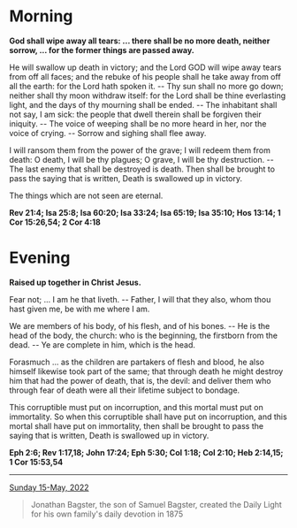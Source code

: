 # Morning

**God shall wipe away all tears: ... there shall be no more death, neither sorrow, ... for the former things are passed away.**
 
He will swallow up death in victory; and the Lord GOD will wipe away tears from off all faces; and the rebuke of his people shall he take away from off all the earth: for the Lord hath spoken it. -- Thy sun shall no more go down; neither shall thy moon withdraw itself: for the Lord shall be thine everlasting light, and the days of thy mourning shall be ended. -- The inhabitant shall not say, I am sick: the people that dwell therein shall be forgiven their iniquity. -- The voice of weeping shall be no more heard in her, nor the voice of crying. -- Sorrow and sighing shall flee away.
 
I will ransom them from the power of the grave; I will redeem them from death: O death, I will be thy plagues; O grave, I will be thy destruction. -- The last enemy that shall be destroyed is death. Then shall be brought to pass the saying that is written, Death is swallowed up in victory.
 
The things which are not seen are eternal.  

**Rev 21:4; Isa 25:8; Isa 60:20; Isa 33:24; Isa 65:19; Isa 35:10; Hos 13:14; 1 Cor 15:26,54; 2 Cor 4:18**

# Evening

**Raised up together in Christ Jesus.**
 
Fear not; ... I am he that liveth. -- Father, I will that they also, whom thou hast given me, be with me where I am.
 
We are members of his body, of his flesh, and of his bones. -- He is the head of the body, the church: who is the beginning, the firstborn from the dead. -- Ye are complete in him, which is the head.
 
Forasmuch ... as the children are partakers of flesh and blood, he also himself likewise took part of the same; that through death he might destroy him that had the power of death, that is, the devil: and deliver them who through fear of death were all their lifetime subject to bondage.
 
This corruptible must put on incorruption, and this mortal must put on immortality. So when this corruptible shall have put on incorruption, and this mortal shall have put on immortality, then shall be brought to pass the saying that is written, Death is swallowed up in victory.  

**Eph 2:6; Rev 1:17,18; John 17:24; Eph 5:30; Col 1:18; Col 2:10; Heb 2:14,15; 1 Cor 15:53,54**

---

[Sunday 15-May, 2022](https://t.me/s/daily_light)

> Jonathan Bagster, the son of Samuel Bagster, created the Daily Light for his own family's daily devotion in 1875

